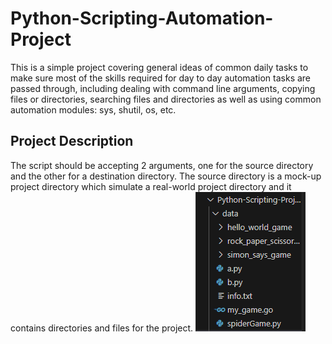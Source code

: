 # Python-Scripting-Automation-Project

This is a simple project covering general ideas of common daily tasks to make sure most of the skills required for day to day automation tasks are passed through, including dealing with command line arguments, copying files or directories, searching files and directories as well as using common automation modules: sys, shutil, os, etc.

## Project Description
The script should be accepting 2 arguments, one for the source directory and the other for a destination directory.
The source directory is a mock-up project directory which simulate a real-world project directory and it contains directories and files for the project. 
<img src=https://github.com/TasneemAdelkh/Python-Scripting-Automation-Project/blob/main/Capture.PNG></img>

